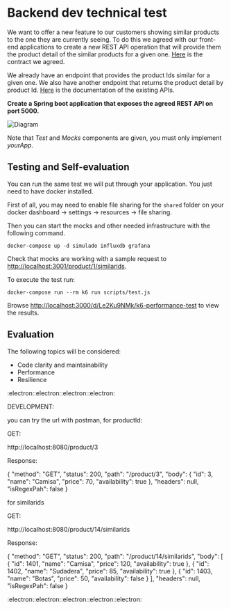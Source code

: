 # Backend dev technical test
We want to offer a new feature to our customers showing similar products to the one they are currently seeing. To do this we agreed with our front-end applications to create a new REST API operation that will provide them the product detail of the similar products for a given one. [Here](./similarProducts.yaml) is the contract we agreed.

We already have an endpoint that provides the product Ids similar for a given one. We also have another endpoint that returns the product detail by product Id. [Here](./existingApis.yaml) is the documentation of the existing APIs.

**Create a Spring boot application that exposes the agreed REST API on port 5000.**

![Diagram](./assets/diagram.jpg "Diagram")

Note that _Test_ and _Mocks_ components are given, you must only implement _yourApp_.

## Testing and Self-evaluation
You can run the same test we will put through your application. You just need to have docker installed.

First of all, you may need to enable file sharing for the `shared` folder on your docker dashboard -> settings -> resources -> file sharing.

Then you can start the mocks and other needed infrastructure with the following command.
```
docker-compose up -d simulado influxdb grafana
```
Check that mocks are working with a sample request to [http://localhost:3001/product/1/similarids](http://localhost:3001/product/1/similarids).

To execute the test run:
```
docker-compose run --rm k6 run scripts/test.js
```
Browse [http://localhost:3000/d/Le2Ku9NMk/k6-performance-test](http://localhost:3000/d/Le2Ku9NMk/k6-performance-test) to view the results.

## Evaluation
The following topics will be considered:
- Code clarity and maintainability
- Performance
- Resilience

:electron::electron::electron::electron:

DEVELOPMENT:

you can try the url with postman, for productId:

GET:

 http://localhost:8080/product/3
 
 
Response:

{
    "method": "GET",
    "status": 200,
    "path": "/product/3",
    "body": {
        "id": 3,
        "name": "Camisa",
        "price": 70,
        "availability": true
    },
    "headers": null,
    "isRegexPah": false
}



for similarids

GET:

 http://localhost:8080/product/14/similarids


 Response:

 {
    "method": "GET",
    "status": 200,
    "path": "/product/14/similarids",
    "body": [
        {
            "id": 1401,
            "name": "Camisa",
            "price": 120,
            "availability": true
        },
        {
            "id": 1402,
            "name": "Sudadera",
            "price": 85,
            "availability": true
        },
        {
            "id": 1403,
            "name": "Botas",
            "price": 50,
            "availability": false
        }
    ],
    "headers": null,
    "isRegexPah": false
}


:electron::electron::electron::electron::electron:
